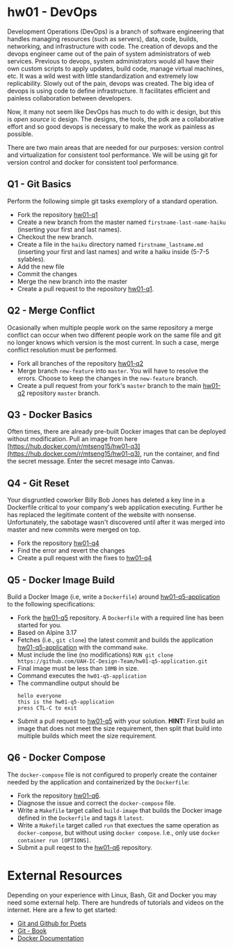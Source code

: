 # hw01 - DevOps
Development Operations (DevOps) is a branch of software engineering that handles managing resources (such as servers), data, code, builds, networking, and infrastructure with code. The creation of devops and the devops engineer came out of the pain of system administrators of web services. Previous to devops, system administrators would all have their own custom scripts to apply updates, build code, manage virtual machines, etc. It was a wild west with little standardization and extremely low replicability. Slowly out of the pain, devops was created. The big idea of devops is using code to define infrastructure. It facilitates efficient and painless collaboration between developers.

Now, it many not seem like DevOps has much to do with ic design, but this is *open source* ic design. The designs, the tools, the pdk are a collaborative effort and so good devops is necessary to make the work as painless as possible. 

There are two main areas that are needed for our purposes: version control and virtualization for consistent tool performance. We will be using git for version control and docker for consistent tool performance. 


## Q1 - Git Basics
Perform the following simple git tasks exemplory of a standard operation.
- Fork the repository [hw01-q1](https://github.com/UAH-IC-Design-Team/hw01-q1)
- Create a new branch from the master named `firstname-last-name-haiku` (inserting your first and last names).
- Checkout the new branch.
- Create a file in the `haiku` directory named `firstname_lastname.md` (inserting your first and last names) and write a haiku inside (5-7-5 sylables). 
- Add the new file
- Commit the changes
- Merge the new branch into the master
- Create a pull request to the repository [hw01-q1](https://github.com/UAH-IC-Design-Team/hw01-q1).


## Q2 - Merge Conflict 
Ocasionally when multiple people work on the same repository a merge conflict can occur when two different people work on the same file and git no longer knows which version is the most current. In such a case, merge conflict resolution must be performed. 
- Fork all branches of the repository [hw01-q2](https://github.com/UAH-IC-Design-Team/hw01-q2)
- Merge branch `new-feature` into `master`. You will have to resolve the errors. Choose to keep the changes in the `new-feature` branch.
- Create a pull request from your fork's `master` branch to the main [hw01-q2](https://github.com/UAH-IC-Design-Team/hw01-q2) repository `master` branch.


## Q3 - Docker Basics
Often times, there are already pre-built Docker images that can be deployed without modification. Pull an image from here [https://hub.docker.com/r/mtseng15/hw01-q3](https://hub.docker.com/r/mtseng15/hw01-q3), run the container, and find the secret message. Enter the secret mesage into Canvas.


## Q4 - Git Reset
Your disgruntled coworker Billy Bob Jones has deleted a key line in a Dockerfile critical to your company's web application executing. Further he has replaced the legitimate content of the website with nonsense. Unfortunately, the sabotage wasn't discovered until after it was merged into master and new commits were merged on top. 
- Fork the repository [hw01-q4](...)
- Find the error and revert the changes
- Create a pull request with the fixes to [hw01-q4](...)


## Q5 - Docker Image Build
Build a Docker Image (i.e, write a `Dockerfile`) around [hw01-q5-application](https://github.com/UAH-IC-Design-Team/hw01-q5-application) to the following specifications:
- Fork the [hw01-q5](https://github.com/UAH-IC-Design-Team/hw01-q5) repository. A	`Dockerfile` with a required line has been started for you.
- Based on Alpine 3.17
- Fetches (i.e., `git clone`) the latest commit and builds the application [hw01-q5-application](https://github.com/UAH-IC-Design-Team/hw01-q5-application) with the command `make`.
- Must include the line (no modifications) `RUN git clone https://github.com/UAH-IC-Design-Team/hw01-q5-application.git` 
- Final image must be less than `10MB` in size. 
- Command executes the `hw01-q5-application`
- The commandline output should be
    ```
	hello everyone
    this is the hw01-q5-application
    press CTL-C to exit
	```
- Submit a pull request to [hw01-q5](https://github.com/UAH-IC-Design-Team/hw01-q5) with your solution.
**HINT:** First build an image that does not meet the size requirement, then split that build into multiple builds which meet the size requirement. 


## Q6 - Docker Compose 
The `docker-compose` file is not configured to properly create the container needed by the application and containerized by the `Dockerfile`:
- Fork the repository [hw01-q6](https://github.com/UAH-IC-Design-Team/hw01-q6).
- Diagnose the issue and correct the `docker-compose` file. 
- Write a `Makefile` target called `build-image` that builds the Docker image defined in the `Dockerfile` and tags it `latest`.
- Write a `Makefile` target called `run` that exectues the same operation as `docker-compose`, but without using `docker compose`. I.e., only use `docker container run [OPTIONS]`.
- Submit a pull reqest to the [hw01-q6](https://github.com/UAH-IC-Design-Team/hw01-q6) repository.


# External Resources
Depending on your experience with Linux, Bash, Git and Docker you may need some external help. There are hundreds of tutorials and videos on the internet. Here are a few to get started:
- [Git and Github for Poets](https://www.youtube.com/watch?v=BCQHnlnPusY&list=PLRqwX-V7Uu6ZF9C0YMKuns9sLDzK6zoiV)
- [Git - Book](https://git-scm.com/book/en/v2)
- [Docker Documentation](https://docs.docker.com/get-started/)


